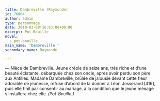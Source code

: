 ```yaml
---
title: Dambreville (Raymonde)
id: 76804
author: admin
type: personnage
date: 2010-03-08T10:03:00+00:00
excerpt: Pot-Bouille
novel:
  - pot-bouille
main_name: 'Dambreville '
secondary_name: Raymonde

---
```

— Nièce de Dambreville. Jeune créole de seize ans, très riche et d&rsquo;une beauté éclatante, débarquée chez son oncle, après avoir perdu son père aux Antilles. Madame Dambreville, brûlée de jalousie devant cette fleur adorable de jeunesse, refuse d&rsquo;abord de la donner à Léon Josserand [416], puis elle finit par consentir au mariage, à la condition que le jeune ménage s&rsquo;installera chez elle. _(Pot-Bouille.)_